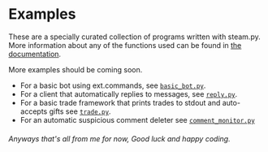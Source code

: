 # Examples

These are a specially curated collection of programs written with steam.py. More information about any of the functions 
used can be found in [the documentation](https://steampy.rtfd.io/en/latest).

More examples should be coming soon.

- For a basic bot using ext.commands, see [`basic_bot.py`](basic_bot.py).
- For a client that automatically replies to messages, see [`reply.py`](reply.py).
- For a basic trade framework that prints trades to stdout and auto-accepts gifts see [`trade.py`](trade.py). 
- For an automatic suspicious comment deleter see [`comment_monitor.py`](comment_monitor.py)

###### Anyways that's all from me for now, Good luck and happy coding.
